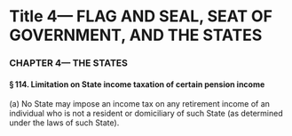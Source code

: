 
# Title 4— FLAG AND SEAL, SEAT OF GOVERNMENT, AND THE STATES
### CHAPTER 4— THE STATES
#### § 114. Limitation on State income taxation of certain pension income

(a) No State may impose an income tax on any retirement income of an individual who is not a resident or domiciliary of such State (as determined under the laws of such State).
